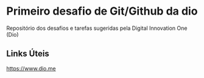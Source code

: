 # Primeiro desafio de Git/Github da dio
Repositório dos desafios e tarefas sugeridas pela Digital Innovation One (Dio)

## Links Úteis
https://www.dio.me
